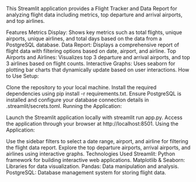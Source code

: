 This Streamlit application provides a Flight Tracker and Data Report for analyzing flight data including metrics, top departure and arrival airports, and top airlines.

Features
Metrics Display: Shows key metrics such as total flights, unique airports, unique airlines, and total days based on the data from a PostgreSQL database.
Data Report: Displays a comprehensive report of flight data with filtering options based on date, airport, and airline.
Top Airports and Airlines: Visualizes top 3 departure and arrival airports, and top 3 airlines based on flight counts.
Interactive Graphs: Uses seaborn for plotting bar charts that dynamically update based on user interactions.
How to Use
Setup:

Clone the repository to your local machine.
Install the required dependencies using pip install -r requirements.txt.
Ensure PostgreSQL is installed and configure your database connection details in .streamlit/secrets.toml.
Running the Application:

Launch the Streamlit application locally with streamlit run app.py.
Access the application through your browser at http://localhost:8501.
Using the Application:

Use the sidebar filters to select a date range, airport, and airline for filtering the flight data report.
Explore the top departure airports, arrival airports, and airlines using interactive graphs.
Technologies Used
Streamlit: Python framework for building interactive web applications.
Matplotlib & Seaborn: Libraries for data visualization.
Pandas: Data manipulation and analysis.
PostgreSQL: Database management system for storing flight data.